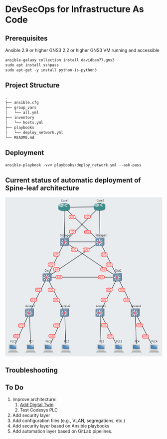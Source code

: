 # DevSecOps for Infrastructure As Code

## Prerequisites

Ansible 2.9 or higher
GNS3 2.2 or higher
GNS3 VM running and accessible

```console
ansible-galaxy collection install davidban77.gns3
sudo apt install sshpass
sudo apt-get -y install python-is-python3
```

## Project Structure

```console
.
├── ansible.cfg
├── group_vars
│   └── all.yml
├── inventory
│   └── hosts.yml
├── playbooks
│   └── deploy_network.yml
└── README.md
```

## Deployment

```
ansible-playbook -vvv playbooks/deploy_network.yml --ask-pass
```

## Current status of automatic deployment of Spine-leaf architecture

![alt text](documentation/actual_net.png)


## Troubleshooting

## To Do

1. Improve architecture:
    1. [Add Digital Twin](https://github.com/borgestassio/Wind-Turbine-Control)
    2. Test Codesys PLC
2. Add security layer
3. Add configuration files (e.g., VLAN, segregations, etc.)
4. Add security layer based on Ansible playbooks
5. Add automation layer based on GitLab pipelines.
